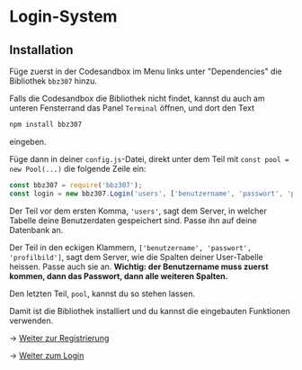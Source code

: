 # Login-System

## Installation

Füge zuerst in der Codesandbox im Menu links unter "Dependencies" die Bibliothek `bbz307` hinzu.

Falls die Codesandbox die Bibliothek nicht findet, kannst du auch am unteren Fensterrand das Panel `Terminal` öffnen, und dort den Text

```bash
npm install bbz307
```

eingeben.

Füge dann in deiner `config.js`-Datei, direkt unter dem Teil mit `const pool = new Pool(...)` die folgende Zeile ein:

```js
const bbz307 = require('bbz307');
const login = new bbz307.Login('users', ['benutzername', 'passwort', 'profilbild'], pool);
```

Der Teil vor dem ersten Komma, `'users'`, sagt dem Server, in welcher Tabelle deine Benutzerdaten gespeichert sind. Passe
ihn auf deine Datenbank an.

Der Teil in den eckigen Klammern, `['benutzername', 'passwort', 'profilbild']`, sagt dem Server, wie die Spalten deiner User-Tabelle
heissen. Passe auch sie an. **Wichtig: der Benutzername muss zuerst kommen, dann das Passwort, dann alle weiteren Spalten.**

Den letzten Teil, `pool`, kannst du so stehen lassen.

Damit ist die Bibliothek installiert und du kannst die eingebauten Funktionen verwenden.

&rarr; [Weiter zur Registrierung](registrierung.md)

&rarr; [Weiter zum Login](login.md)
